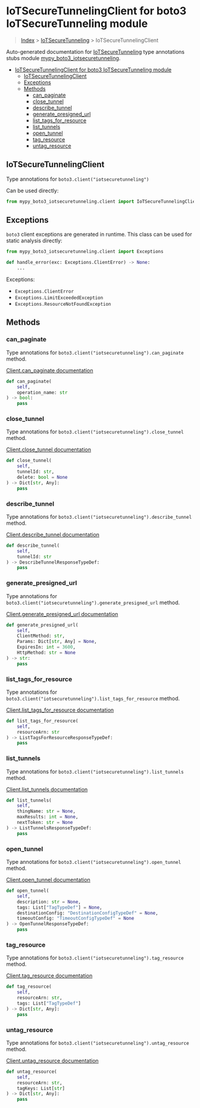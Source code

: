 # IoTSecureTunnelingClient for boto3 IoTSecureTunneling module

> [Index](../index.md) > [IoTSecureTunneling](./index.md) > IoTSecureTunnelingClient

Auto-generated documentation for [IoTSecureTunneling](https://boto3.amazonaws.com/v1/documentation/api/latest/reference/services/iotsecuretunneling.html#IoTSecureTunneling)
type annotations stubs module [mypy_boto3_iotsecuretunneling](https://pypi.org/project/mypy-boto3-iotsecuretunneling/).

- [IoTSecureTunnelingClient for boto3 IoTSecureTunneling module](#iotsecuretunnelingclient-for-boto3-iotsecuretunneling-module)
  - [IoTSecureTunnelingClient](#iotsecuretunnelingclient)
  - [Exceptions](#exceptions)
  - [Methods](#methods)
    - [can_paginate](#can_paginate)
    - [close_tunnel](#close_tunnel)
    - [describe_tunnel](#describe_tunnel)
    - [generate_presigned_url](#generate_presigned_url)
    - [list_tags_for_resource](#list_tags_for_resource)
    - [list_tunnels](#list_tunnels)
    - [open_tunnel](#open_tunnel)
    - [tag_resource](#tag_resource)
    - [untag_resource](#untag_resource)

## IoTSecureTunnelingClient

Type annotations for `boto3.client("iotsecuretunneling")`

Can be used directly:

```python
from mypy_boto3_iotsecuretunneling.client import IoTSecureTunnelingClient
```

## Exceptions


`boto3` client exceptions are generated in runtime. This class can be used for static analysis directly:

```python
from mypy_boto3_iotsecuretunneling.client import Exceptions

def handle_error(exc: Exceptions.ClientError) -> None:
    ...
```


Exceptions:

- `Exceptions.ClientError`
- `Exceptions.LimitExceededException`
- `Exceptions.ResourceNotFoundException`


## Methods


### can_paginate

Type annotations for `boto3.client("iotsecuretunneling").can_paginate` method.

[Client.can_paginate documentation](https://boto3.amazonaws.com/v1/documentation/api/latest/reference/services/iotsecuretunneling.html#IoTSecureTunneling.Client.can_paginate)

```python
def can_paginate(
    self,
    operation_name: str
) -> bool:
    pass
```

### close_tunnel

Type annotations for `boto3.client("iotsecuretunneling").close_tunnel` method.

[Client.close_tunnel documentation](https://boto3.amazonaws.com/v1/documentation/api/latest/reference/services/iotsecuretunneling.html#IoTSecureTunneling.Client.close_tunnel)

```python
def close_tunnel(
    self,
    tunnelId: str,
    delete: bool = None
) -> Dict[str, Any]:
    pass
```

### describe_tunnel

Type annotations for `boto3.client("iotsecuretunneling").describe_tunnel` method.

[Client.describe_tunnel documentation](https://boto3.amazonaws.com/v1/documentation/api/latest/reference/services/iotsecuretunneling.html#IoTSecureTunneling.Client.describe_tunnel)

```python
def describe_tunnel(
    self,
    tunnelId: str
) -> DescribeTunnelResponseTypeDef:
    pass
```

### generate_presigned_url

Type annotations for `boto3.client("iotsecuretunneling").generate_presigned_url` method.

[Client.generate_presigned_url documentation](https://boto3.amazonaws.com/v1/documentation/api/latest/reference/services/iotsecuretunneling.html#IoTSecureTunneling.Client.generate_presigned_url)

```python
def generate_presigned_url(
    self,
    ClientMethod: str,
    Params: Dict[str, Any] = None,
    ExpiresIn: int = 3600,
    HttpMethod: str = None
) -> str:
    pass
```

### list_tags_for_resource

Type annotations for `boto3.client("iotsecuretunneling").list_tags_for_resource` method.

[Client.list_tags_for_resource documentation](https://boto3.amazonaws.com/v1/documentation/api/latest/reference/services/iotsecuretunneling.html#IoTSecureTunneling.Client.list_tags_for_resource)

```python
def list_tags_for_resource(
    self,
    resourceArn: str
) -> ListTagsForResourceResponseTypeDef:
    pass
```

### list_tunnels

Type annotations for `boto3.client("iotsecuretunneling").list_tunnels` method.

[Client.list_tunnels documentation](https://boto3.amazonaws.com/v1/documentation/api/latest/reference/services/iotsecuretunneling.html#IoTSecureTunneling.Client.list_tunnels)

```python
def list_tunnels(
    self,
    thingName: str = None,
    maxResults: int = None,
    nextToken: str = None
) -> ListTunnelsResponseTypeDef:
    pass
```

### open_tunnel

Type annotations for `boto3.client("iotsecuretunneling").open_tunnel` method.

[Client.open_tunnel documentation](https://boto3.amazonaws.com/v1/documentation/api/latest/reference/services/iotsecuretunneling.html#IoTSecureTunneling.Client.open_tunnel)

```python
def open_tunnel(
    self,
    description: str = None,
    tags: List["TagTypeDef"] = None,
    destinationConfig: "DestinationConfigTypeDef" = None,
    timeoutConfig: "TimeoutConfigTypeDef" = None
) -> OpenTunnelResponseTypeDef:
    pass
```

### tag_resource

Type annotations for `boto3.client("iotsecuretunneling").tag_resource` method.

[Client.tag_resource documentation](https://boto3.amazonaws.com/v1/documentation/api/latest/reference/services/iotsecuretunneling.html#IoTSecureTunneling.Client.tag_resource)

```python
def tag_resource(
    self,
    resourceArn: str,
    tags: List["TagTypeDef"]
) -> Dict[str, Any]:
    pass
```

### untag_resource

Type annotations for `boto3.client("iotsecuretunneling").untag_resource` method.

[Client.untag_resource documentation](https://boto3.amazonaws.com/v1/documentation/api/latest/reference/services/iotsecuretunneling.html#IoTSecureTunneling.Client.untag_resource)

```python
def untag_resource(
    self,
    resourceArn: str,
    tagKeys: List[str]
) -> Dict[str, Any]:
    pass
```